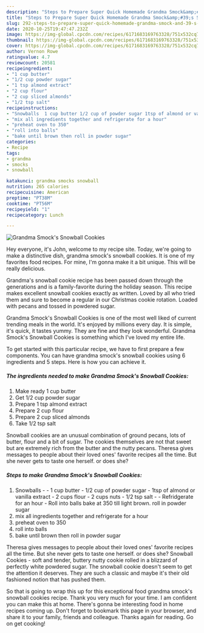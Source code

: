 ```yaml
---
description: "Steps to Prepare Super Quick Homemade Grandma Smock&amp;#39;s Snowball Cookies"
title: "Steps to Prepare Super Quick Homemade Grandma Smock&amp;#39;s Snowball Cookies"
slug: 292-steps-to-prepare-super-quick-homemade-grandma-smock-and-39-s-snowball-cookies
date: 2020-10-25T19:47:47.232Z
image: https://img-global.cpcdn.com/recipes/6171683169763328/751x532cq70/grandma-smocks-snowball-cookies-recipe-main-photo.jpg
thumbnail: https://img-global.cpcdn.com/recipes/6171683169763328/751x532cq70/grandma-smocks-snowball-cookies-recipe-main-photo.jpg
cover: https://img-global.cpcdn.com/recipes/6171683169763328/751x532cq70/grandma-smocks-snowball-cookies-recipe-main-photo.jpg
author: Vernon Rowe
ratingvalue: 4.7
reviewcount: 20581
recipeingredient:
- "1 cup butter"
- "1/2 cup powder sugar"
- "1 tsp almond extract"
- "2 cup flour"
- "2 cup sliced almonds"
- "1/2 tsp salt"
recipeinstructions:
- "Snowballs  1 cup butter 1/2 cup of powder sugar 1tsp of almond or vanilla extract 2 cups flour 2 cups nuts 1/2 tsp salt  Refridgerate for an hour Roll into balls bake at 350 till light brown. roll in powder sugar"
- "mix all ingredients together and refrigerate for a hour"
- "preheat oven to 350"
- "roll into balls"
- "bake until brown then roll in powder sugar"
categories:
- Recipe
tags:
- grandma
- smocks
- snowball

katakunci: grandma smocks snowball 
nutrition: 265 calories
recipecuisine: American
preptime: "PT38M"
cooktime: "PT56M"
recipeyield: "1"
recipecategory: Lunch

---
```



![Grandma Smock&#39;s Snowball Cookies](https://img-global.cpcdn.com/recipes/6171683169763328/751x532cq70/grandma-smocks-snowball-cookies-recipe-main-photo.jpg)

Hey everyone, it's John, welcome to my recipe site. Today, we're going to make a distinctive dish, grandma smock&#39;s snowball cookies. It is one of my favorites food recipes. For mine, I'm gonna make it a bit unique. This will be really delicious.

Grandma&#39;s snowball cookie recipe has been passed down through the generations and is a family-favorite during the holiday season. This recipe makes excellent snowball cookies exactly as written. Loved by all who tried them and sure to become a regular in our Christmas cookie rotation. Loaded with pecans and tossed in powdered sugar.

Grandma Smock&#39;s Snowball Cookies is one of the most well liked of current trending meals in the world. It's enjoyed by millions every day. It is simple, it's quick, it tastes yummy. They are fine and they look wonderful. Grandma Smock&#39;s Snowball Cookies is something which I've loved my entire life.


To get started with this particular recipe, we have to first prepare a few components. You can have grandma smock&#39;s snowball cookies using 6 ingredients and 5 steps. Here is how you can achieve it.

<!--inarticleads1-->

##### The ingredients needed to make Grandma Smock&#39;s Snowball Cookies:

1. Make ready 1 cup butter
1. Get 1/2 cup powder sugar
1. Prepare 1 tsp almond extract
1. Prepare 2 cup flour
1. Prepare 2 cup sliced almonds
1. Take 1/2 tsp salt


Snowball cookies are an unusual combination of ground pecans, lots of butter, flour and a bit of sugar. The cookies themselves are not that sweet but are extremely rich from the butter and the nutty pecans. Theresa gives messages to people about their loved ones&#39; favorite recipes all the time. But she never gets to taste one herself. or does she? 

<!--inarticleads2-->

##### Steps to make Grandma Smock&#39;s Snowball Cookies:

1. Snowballs -  - 1 cup butter - 1/2 cup of powder sugar - 1tsp of almond or vanilla extract - 2 cups flour - 2 cups nuts - 1/2 tsp salt -  - Refridgerate for an hour - Roll into balls bake at 350 till light brown. roll in powder sugar
1. mix all ingredients together and refrigerate for a hour
1. preheat oven to 350
1. roll into balls
1. bake until brown then roll in powder sugar


Theresa gives messages to people about their loved ones&#39; favorite recipes all the time. But she never gets to taste one herself. or does she? Snowball Cookies - soft and tender, buttery nutty cookie rolled in a blizzard of perfectly white powdered sugar. The snowball cookie doesn&#39;t seem to get the attention it deserves. They are such a classic and maybe it&#39;s their old fashioned notion that has pushed them. 

So that is going to wrap this up for this exceptional food grandma smock&#39;s snowball cookies recipe. Thank you very much for your time. I am confident you can make this at home. There's gonna be interesting food in home recipes coming up. Don't forget to bookmark this page in your browser, and share it to your family, friends and colleague. Thanks again for reading. Go on get cooking!
